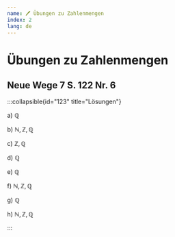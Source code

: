 ```yaml
---
name: 🖊 Übungen zu Zahlenmengen
index: 2
lang: de
---
```


# Übungen zu Zahlenmengen

## Neue Wege 7 S. 122 Nr. 6

:::collapsible{id="123" title="Lösungen"}

a) $\mathbb{Q}$

b) $\mathbb{N}, \mathbb{Z}, \mathbb{Q}$

c) $\mathbb{Z}, \mathbb{Q}$

d) $\mathbb{Q}$

e) $\mathbb{Q}$

f) $\mathbb{N}, \mathbb{Z}, \mathbb{Q}$

g) $\mathbb{Q}$

h) $\mathbb{N}, \mathbb{Z}, \mathbb{Q}$

:::
